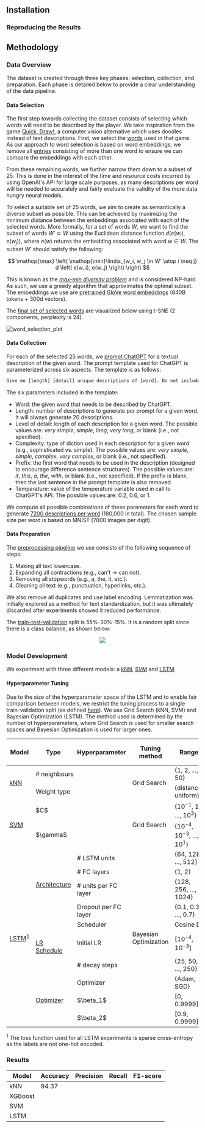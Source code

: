 <div align="center">
<picture>
    <source media="(prefers-color-scheme: dark)" srcset="./data/resources/descraibe-it-header-dark.png">
    <img alt="" src="./data/resources/descraibe-it-header-light.png" />
</picture>
</div>

## Installation

### Reproducing the Results


## Methodology

### Data Overview
The dataset is created through three key phases: selection, collection, and preparation. Each phase is detailed below 
to provide a clear understanding of the data pipeline.

#### Data Selection
The first step towards collecting the dataset consists of selecting which words will 
need to be described by the player. We take inspiration from the game [Quick, Draw!](https://quickdraw.withgoogle.com/), 
a computer vision alternative which uses doodles instead of text descriptions. 
First, we select the [words](https://github.com/googlecreativelab/quickdraw-dataset/blob/master/categories.txt) used in that game.
As our approach to word selection is based on word embeddings, we remove all [entries](./data/saved/categories_289.txt) consisting of more than one word to ensure we can compare
the embeddings with each other.

From these remaining words, we further narrow them down to a subset of 25. This is done in the interest of 
the time and resource costs incurred by using OpenAI's API for large scale purposes, as many descriptions per word will be 
needed to accurately and fairly evaluate the validity of the more data hungry neural models. 

To select a suitable set of 25 words, we aim to create as semantically a diverse subset as possible.
This can be achieved by maximizing the minimum distance between the embeddings associated with each of the selected words.
More formally, for a set of words $W$, we want to find the subset of words $W' \subset W$ using the Euclidean
distance function $d(e(w_i), e(w_j))$, where $e(w)$ returns the embedding associated with word $w \in W$.
The subset $W'$ should satisfy the following:

$$
\mathop{\max} \left( \mathop{\min}\limits_{w_i, w_j \in W' \atop i \neq j} d \left( e(w_i), e(w_j) \right) \right)
$$

This is known as the [<em>max-min diversity problem</em>](https://citeseerx.ist.psu.edu/document?repid=rep1&type=pdf&doi=51f97d822ec695f5700ac353bfff285bd44ef0e7) and is considered NP-hard. 
As such, we use a greedy algorithm that approximates the optimal subset. The embeddings we use are [pretrained GloVe word embeddings](https://nlp.stanford.edu/projects/glove/) (840B tokens + 300d vectors).

The [final set of selected words](./data/saved/categories_25.txt) are visualized below using t-SNE (2 components, perplexity is 24). 

![word_selection_plot](./data/resources/word_selection_plot_dark.png)


#### Data Collection
For each of the selected 25 words, we [prompt ChatGPT](./data/PromptManager.py) for a textual description of the given word. The prompt template used for ChatGPT is parameterized across six aspects. The template is as follows:

```diff
Give me [length] [detail] unique descriptions of [word]. Do not include the word [word] or any of its variations in your response. Use [complexity] language in your response. Start all your responses with [prefix].
```

The six parameters included in the template:
- Word: the given word that needs to be described by ChatGPT.
- Length: number of descriptions to generate per prompt for a given word. It will always generate 20 descriptions.
- Level of detail: length of each description for a given word. The possible values are: <em>very simple</em>, <em>simple</em>, <em>long</em>, <em>very long</em>, or blank (i.e., not specified).
- Complexity: type of diction used in each description for a given word (e.g., sophisticated vs. simple). The possible values are: <em>very simple</em>, <em>simple</em>, <em>complex</em>, <em>very complex</em>, or blank (i.e., not specified).
- Prefix: the first word that needs to be used in the description (designed to encourage difference sentence structures). The possible values are: <em>it</em>, <em>this</em>, <em>a</em>, <em>the</em>, <em>with</em>, or blank (i.e., not specified). If the prefix is blank, then the last sentence in the prompt template is also removed.
- Temperature: value of the temperature variable used in call to ChatGPT's API. The possible values are: 0.2, 0.6, or 1.

We compute all possible combinations of these parameters for each word to generate [7200 descriptions per word](./data/saved/raw_descriptions.csv) (180,000 in total). 
The chosen sample size per word is based on MNIST (7000 images per digit).


#### Data Preparation
The [preprocessing pipeline](./data/PreprocessingPipeline.py) we use consists of the following sequence of steps:
1. Making all text lowercase.
2. Expanding all contractions (e.g., can't &rarr; can not).
3. Removing all stopwords (e.g., a, the, it, etc.).
4. Cleaning all text (e.g., punctuation, hyperlinks, etc.).

We also remove all duplicates and use label encoding. Lemmatization was initially explored as a method for text standardization, but it 
was ultimately discarded after experiments showed it reduced performance.

The [train-test-validation](./data/splits) split is 55%-30%-15%. It is a random split since there is a class balance, as shown below:

<p align="center">
  <img src="./data/resources/class_balance_chart_dark.png" />
</p>


### Model Development
We experiment with three different models: a [kNN](./models/kNN.py), [SVM](./models/SVM.py) and [LSTM](./models/LSTM.py).

#### Hyperparameter Tuning

Due to the size of the hyperparameter space of the LSTM and to enable fair comparison between models, 
we restrict the tuning process to a single train-validation split (as defined [here](#data-preparation)). 
We use Grid Search (kNN, SVM) and Bayesian Optimization (LSTM).
The method used is determined by the number of hyperparameters, where Grid Search
is used for smaller search spaces and Bayesian Optimization is used for larger ones.


<table>
    <thead>
        <tr>
            <th>Model</th>
            <th>Type</th>
            <th>Hyperparameter</th>
            <th><span>Tuning</span>
method<span></span></th>
            <th>Range</th>
            <th>Auto-selected value</th>
            <th>Final value</th>
        </tr>
    </thead>
    <tbody>
        <tr>
            <td rowspan=2><a href="./results/knn/knn_results.json">kNN</a></td>
            <td colspan="2"># neighbours</td>
            <td rowspan="2">Grid Search</td>
            <td>{1, 2, ..., 50}</td>
            <td colspan="2">35</td>
        </tr>
        <tr>
            <td colspan="2">Weight type</td>
            <td>{distance, uniform}</td>
            <td colspan="2">distance</td>
        </tr>
        <tr>
            <td rowspan=2><a href="./results/svm/svm_results.json">SVM</a></td>
            <td colspan="2">$C$</td>
            <td rowspan="2">Grid Search</td>
            <td>{10<sup>-1</sup>, 1, ..., 10<sup>3</sup>}</td>
            <td colspan="2">10</td>
        </tr>
        <tr>
            <td colspan="2">$\gamma$</td>
            <td>{10<sup>-4</sup>, 10<sup>-3</sup>, ..., 10<sup>1</sup>}</td>
            <td colspan="2">1</td>
        </tr>
        <tr>
            <td rowspan=10><a href="./results/lstm">LSTM</a><sup>1</sup></td>
            <td rowspan=4><a href="./results/lstm/lstm_results_arch_1.json">Architecture</a></td>
            <td># LSTM units</td>
            <td rowspan="10">Bayesian Optimization</td>
            <td>{64, 128, ..., 512}</td>
            <td colspan="2">448</td>
        </tr>
        <tr>
            <td># FC layers</td>
            <td>{1, 2}</td>
            <td colspan="2">1</td>
        </tr>
        <tr>
            <td># units per FC layer</td>
            <td>{128, 256, ..., 1024}</td>
            <td colspan="2">384</td>
        </tr>
        <tr>
            <td>Dropout per FC layer</td>
            <td>{0.1, 0.3, ..., 0.7}</td>
            <td>0.3</td>
            <td>0.7</td>
        </tr>
        <tr>
            <td rowspan=3><a href="./results/lstm/lstm_results_adam_1.json">LR Schedule</a></td>
            <td>Scheduler</td>
            <td colspan="3">Cosine Decay</td>
        </tr>
        <tr>
            <td>Initial LR</td>
            <td>[10<sup>-4</sup>, 10<sup>-3</sup>]</td>
            <td>9.99 $\times$ 10<sup>-4</sup></td>
            <td>10<sup>-3</sup></td>
        </tr>
        <tr>
            <td># decay steps</td>
            <td>{25, 50, ..., 250}</td>
            <td>250</td>
            <td>25</td>
        </tr>
        <tr>
            <td rowspan=3><a href="./results/lstm/lstm_results_adam_1.json">Optimizer</a></td>
            <td>Optimizer</td>
            <td>{Adam, SGD}</td>
            <td colspan="2">Adam</td>
        </tr>
        <tr>
            <td>$\beta_1$</td>
            <td>[0, 0.9999]</td>
            <td colspan="2">0.906</td>
        </tr>
        <tr>
            <td>$\beta_2$</td>
            <td>[0.9, 0.9999]</td>
            <td colspan="2">0.955</td>
        </tr>
    </tbody>
</table>

<sup>1</sup> The loss function used for all LSTM experiments is sparse cross-entropy as the labels are not one-hot encoded.

### Results

<table>
    <thead>
        <th>Model</th>
        <th>Accuracy</th>
        <th>Precision</th>
        <th>Recall</th>
        <th>F1-score</th>
    </thead>
    <tbody>
        <tr>
            <td>kNN</td>
            <td>94.37</td>
            <td></td>
            <td></td>
        </tr>
        <tr>
            <td>XGBoost</td>
            <td></td>
            <td></td>
            <td></td>
        </tr>
        <tr>
            <td>SVM</td>
            <td></td>
            <td></td>
            <td></td>
        </tr>
        <tr>
            <td>LSTM</td>
            <td></td>
            <td></td>
            <td></td>
        </tr>
    </tbody>
</table>

<picture>
    <source media="(prefers-color-scheme: dark)" srcset="./results/lstm/lstm_loss_acc_plot_dark.png">
    <img alt="" src="./results/lstm/lstm_loss_acc_plot_light.png" />
</picture>